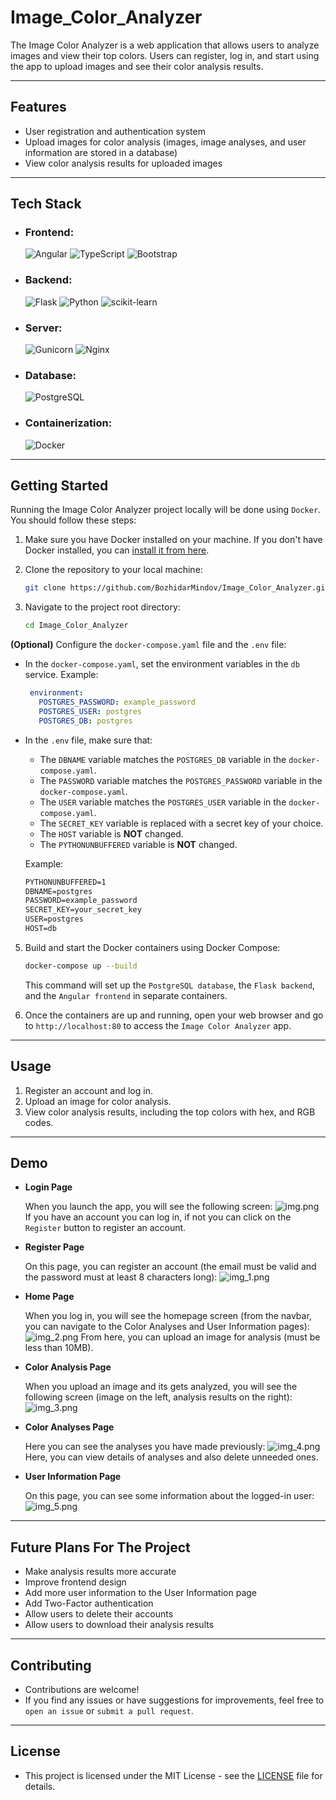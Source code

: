 # Image_Color_Analyzer

The Image Color Analyzer is a web application that allows users to analyze images and view their top colors. Users can register, log in, and start using the app to upload images and see their color analysis results.

---

## Features
- User registration and authentication system
- Upload images for color analysis (images, image analyses, and user information are stored in a database)
- View color analysis results for uploaded images

---

## Tech Stack

- ### Frontend:
    ![ Angular ](https://img.shields.io/badge/Angular-DD0031?style=for-the-badge&logo=Angular) ![ TypeScript ](https://img.shields.io/badge/Typescript-41454A?style=for-the-badge&logo=TypeScript) ![ Bootstrap ](https://img.shields.io/badge/Bootstrap-41454A?style=for-the-badge&logo=Bootstrap)

- ### Backend:
    ![ Flask ](https://img.shields.io/badge/Flask-000000?style=for-the-badge&logo=Flask) ![ Python ](https://img.shields.io/badge/Python-ECD53F?style=for-the-badge&logo=Python) ![ scikit-learn ](https://img.shields.io/badge/scikitlearn-41454A?style=for-the-badge&logo=scikit-learn)

- ### Server:
    ![ Gunicorn ](https://img.shields.io/badge/Gunicorn-41454A?style=for-the-badge&logo=Gunicorn) ![ Nginx ](https://img.shields.io/badge/Nginx-009639?style=for-the-badge&logo=Nginx)

- ### Database:
    ![ PostgreSQL ](https://img.shields.io/badge/PostgreSQL-41454A?style=for-the-badge&logo=PostgreSQL)

- ### Containerization:
    ![ Docker ](https://img.shields.io/badge/Docker-41454A?style=for-the-badge&logo=Docker)

---

## Getting Started

Running the Image Color Analyzer project locally will be done using `Docker`. You should follow these steps:

1. Make sure you have Docker installed on your machine. If you don't have Docker installed, you can [install it from here](https://docs.docker.com/get-docker/).

2. Clone the repository to your local machine:

   ```bash
   git clone https://github.com/BozhidarMindov/Image_Color_Analyzer.git
   ```

3. Navigate to the project root directory:

   ```bash
   cd Image_Color_Analyzer
   ```

**(Optional)** Configure the `docker-compose.yaml` file and the `.env` file:
- In the `docker-compose.yaml`, set the environment variables in the `db` service.
    Example:
    ```yaml
     environment:
       POSTGRES_PASSWORD: example_password
       POSTGRES_USER: postgres
       POSTGRES_DB: postgres
    ```
- In the `.env` file, make sure that:
    - The `DBNAME` variable matches the `POSTGRES_DB` variable in the `docker-compose.yaml`.
    - The `PASSWORD` variable matches the `POSTGRES_PASSWORD` variable in the `docker-compose.yaml`.
    - The `USER` variable matches the `POSTGRES_USER` variable in the `docker-compose.yaml`.
    - The `SECRET_KEY` variable is replaced with a secret key of your choice.
    - The `HOST` variable is **NOT** changed.
    - The `PYTHONUNBUFFERED` variable is **NOT** changed.

    Example:
    ```txt
    PYTHONUNBUFFERED=1
    DBNAME=postgres
    PASSWORD=example_password
    SECRET_KEY=your_secret_key
    USER=postgres
    HOST=db
    ```
5. Build and start the Docker containers using Docker Compose:
   
   ```bash
   docker-compose up --build
   ```
   
   This command will set up the `PostgreSQL database`, the `Flask backend`, and the `Angular frontend` in separate containers.

6. Once the containers are up and running, open your web browser and go to `http://localhost:80` to access the `Image Color Analyzer` app.

---

## Usage

1. Register an account and log in.
2. Upload an image for color analysis.
3. View color analysis results, including the top colors with hex, and RGB codes.

---

## Demo
- **Login Page**

    When you launch the app, you will see the following screen:
    ![img.png](md_images/img.png)
    If you have an account you can log in, if not you can click on the `Register` button to register an account.


- **Register Page**

    On this page, you can register an account (the email must be valid and the password must at least 8 characters long):
    ![img_1.png](md_images/img_1.png)


- **Home Page**

    When you log in, you will see the homepage screen (from the navbar, you can navigate to the Color Analyses and User Information pages):
    ![img_2.png](md_images/img_2.png)
    From here, you can upload an image for analysis (must be less than 10MB).


- **Color Analysis Page**

    When you upload an image and its gets analyzed, you will see the following screen (image on the left, analysis results on the right):
    ![img_3.png](md_images/img_3.png)


- **Color Analyses Page**

    Here you can see the analyses you have made previously:
    ![img_4.png](md_images/img_4.png)
    Here, you can view details of analyses and also delete unneeded ones.


- **User Information Page**

    On this page, you can see some information about the logged-in user:
    ![img_5.png](md_images/img_5.png)

---

## Future Plans For The Project
- Make analysis results more accurate
- Improve frontend design
- Add more user information to the User Information page
- Add Two-Factor authentication
- Allow users to delete their accounts
- Allow users to download their analysis results

---

## Contributing
- Contributions are welcome! 
- If you find any issues or have suggestions for improvements, feel free to `open an issue` or `submit a pull request`.

---

## License
- This project is licensed under the MIT License - see the [LICENSE](LICENSE) file for details.
